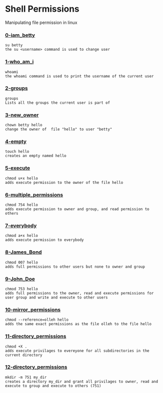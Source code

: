 # Shell Permissions 

Manipulating file permission in linux

### [0-iam_betty](./0-iam_betty) 
```
su betty
the su <username> command is used to change user 
```

### [1-who_am_i](./1-who_am_i)
```
whoami
the whoami command is used to print the username of the current user
```

### [2-groups](./2-groups)
```
groups
Lists all the groups the current user is part of
```

### [3-new_owner](./3-new_owner)
```
chown betty hello
change the owner of  file "hello" to user "betty"
```

### [4-empty](./4-empty)
```
touch hello
creates an empty named hello
```

### [5-execute](./5-execute)
```
chmod u+x hello
adds execute permission to the owner of the file hello
```

### [6-multiple_permissions](./6-multiple_permissions)
```
chmod 754 hello
adds execute permission to owner and group, and read permission to others
```

### [7-everybody](./7-everybody)
```
chmod a+x hello
adds execute permission to everybody
```

### [8-James_Bond](./8-James_Bond)
```
chmod 007 hello
adds full permissions to other users but none to owner and group
```

### [9-John_Doe](./9-John_Doe)
```
chmod 753 hello
adds full permissions to the owner, read and execute permissions for user group and write and execute to other users
```

### [10-mirror_permissions](./10-mirror_permissions)
```
chmod --reference=olleh hello
adds the same exact permissions as the file olleh to the file hello
```

### [11-directory_permissions](./11-directory_permissions)
```
chmod +X .
adds execute privilages to evereyone for all subdirectories in the current directory
```

### [12-directory_permissions](./12-directory_permissions)
```
mkdir -m 751 my_dir
creates a directory my_dir and grant all privilages to owner, read and execute to group and execute to others (751)
```

